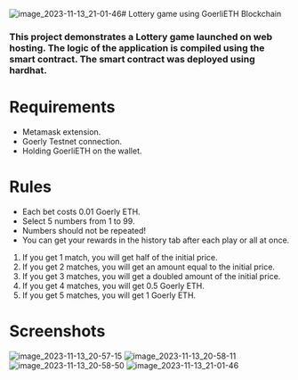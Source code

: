 ![image_2023-11-13_21-01-46](https://github.com/JustGoodie/BlockChainFinal/assets/92390698/b65cafaf-cbb6-4f31-a1ee-f2624b562f7b)# Lottery game using GoerliETH Blockchain

### This project demonstrates a Lottery game launched on web hosting. The logic of the application is compiled using the smart contract. The smart contract was deployed using hardhat.

# Requirements

* Metamask extension.
* Goerly Testnet connection.
* Holding GoerliETH on the wallet.

# Rules

* Each bet costs 0.01 Goerly ETH.
* Select 5 numbers from 1 to 99.
* Numbers should not be repeated!
* You can get your rewards in the history tab after each play or all at once.
1. If you get 1 match, you will get half of the initial price.
2. If you get 2 matches, you will get an amount equal to the initial price.
3. If you get 3 matches, you will get a doubled amount of the initial price.
4. If you get 4 matches, you will get 0.5 Goerly ETH.
5. If you get 5 matches, you will get 1 Goerly ETH.

# Screenshots

![image_2023-11-13_20-57-15](https://github.com/JustGoodie/BlockChainFinal/assets/92390698/e38fb1bc-9d9e-446d-ad55-20227da977a5)
![image_2023-11-13_20-58-11](https://github.com/JustGoodie/BlockChainFinal/assets/92390698/5300cb62-b953-4035-91b6-2f97f3674a3d)
![image_2023-11-13_20-58-50](https://github.com/JustGoodie/BlockChainFinal/assets/92390698/b5605533-2f0b-4122-a5e0-ca3fe06883b4)
![image_2023-11-13_21-01-46](https://github.com/JustGoodie/BlockChainFinal/assets/92390698/f8726e10-24d5-4dce-af3f-e7ab2db98d22)
